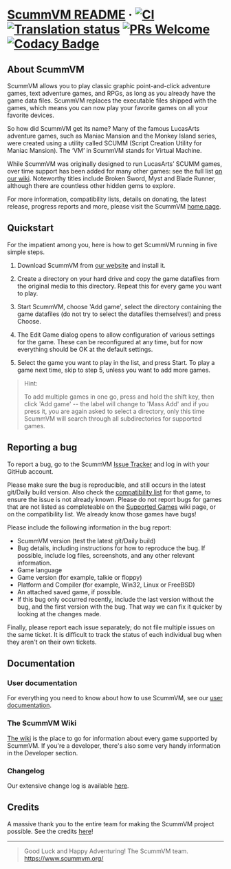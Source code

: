 # [ScummVM README](https://www.scummvm.org/) · [![CI](https://github.com/scummvm/scummvm/actions/workflows/ci.yml/badge.svg)](https://github.com/scummvm/scummvm/actions/workflows/ci.yml) [![Translation status](https://translations.scummvm.org/widgets/scummvm/-/scummvm/svg-badge.svg)](https://translations.scummvm.org/engage/scummvm/?utm_source=widget) [![PRs Welcome](https://img.shields.io/badge/PRs-welcome-brightgreen.svg)](CONTRIBUTING.md#pull-requests) [![Codacy Badge](https://app.codacy.com/project/badge/Grade/e06e5b18f8464fef859b5a7f78d10357)](https://www.codacy.com/gh/scummvm/scummvm/dashboard?utm_source=github.com&amp;utm_medium=referral&amp;utm_content=scummvm/scummvm&amp;utm_campaign=Badge_Grade)

## About ScummVM

ScummVM allows you to play classic graphic point-and-click adventure games, text adventure games, and RPGs, as long as you already have the game data files. ScummVM replaces the executable files shipped with the games, which means you can now play your favorite games on all your favorite devices.

So how did ScummVM get its name? Many of the famous LucasArts adventure games, such as Maniac Mansion and the Monkey Island series, were created using a utility called SCUMM (Script Creation Utility for Maniac Mansion). The ‘VM’ in ScummVM stands for Virtual Machine.

While ScummVM was originally designed to run LucasArts’ SCUMM games, over time support has been added for many other games: see the full list [on our wiki](https://wiki.scummvm.org/index.php?title=Category:Supported_Games). Noteworthy titles include Broken Sword, Myst and Blade Runner, although there are countless other hidden gems to explore.

For more information, compatibility lists, details on donating, the
latest release, progress reports and more, please visit the ScummVM [home
page](https://www.scummvm.org/).

## Quickstart

For the impatient among you, here is how to get ScummVM running in five simple steps.

1. Download ScummVM from [our website](https://www.scummvm.org/downloads/) and install it.

2. Create a directory on your hard drive and copy the game datafiles from the original media to this directory. Repeat this for every game you want to play.

3. Start ScummVM, choose 'Add game', select the directory containing the game datafiles (do not try to select the datafiles themselves!) and press Choose.

4. The Edit Game dialog opens to allow configuration of various settings for the game. These can be reconfigured at any time, but for now everything should be OK at the default settings.

5. Select the game you want to play in the list, and press Start. To play a game next time, skip to step 5, unless you want to add more games.

>
> Hint:
>
> To add multiple games in one go, press and hold the shift key, then click 'Add game' -- the label will change to 'Mass Add' and if you press it, you are again asked to select a directory, only this time ScummVM will search through all subdirectories for supported games.



## Reporting a bug

To report a bug, go to the ScummVM [Issue Tracker](https://bugs.scummvm.org/) and log in with your GitHub account.

Please make sure the bug is reproducible, and still occurs in the latest git/Daily build version. Also check the [compatibility list](https://www.scummvm.org/compatibility/) for that game, to ensure the issue is not already known. Please do not report bugs for games that are not listed as completeable on the [Supported Games](https://wiki.scummvm.org/index.php?title=Category:Supported_Games>) wiki page, or on the compatibility list. We already know those games have bugs!

Please include the following information in the bug report:

- ScummVM version (test the latest git/Daily build)
- Bug details, including instructions for how to reproduce the bug. If possible, include log files, screenshots, and any other relevant information.
- Game language
- Game version (for example, talkie or floppy)
- Platform and Compiler (for example, Win32, Linux or FreeBSD)
- An attached saved game, if possible.
- If this bug only occurred recently, include the last version without the bug, and the first version with the bug. That way we can fix it quicker by looking at the changes made.

Finally, please report each issue separately; do not file multiple issues on the same ticket. It is difficult to track the status of each individual bug when they aren't on their own tickets.

## Documentation

### User documentation

For everything you need to know about how to use ScummVM, see our [user documentation](https://docs.scummvm.org/).

### The ScummVM Wiki

[The wiki](https://wiki.scummvm.org/) is the place to go for information about every game supported by ScummVM. If you're a developer, there's also some very handy information in the Developer section.

### Changelog

Our extensive change log is available [here](NEWS.md).

## Credits

A massive thank you to the entire team for making the ScummVM project possible. See the credits [here](AUTHORS)!

-----

> Good Luck and Happy Adventuring\!
> The ScummVM team.
> <https://www.scummvm.org/>
